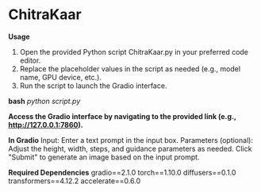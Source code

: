 # ChitraKaar
**Usage**
1. Open the provided Python script ChitraKaar.py in your preferred code editor.
2. Replace the placeholder values in the script as needed (e.g., model name, GPU device, etc.).
3. Run the script to launch the Gradio interface.
   
**bash**
_python script.py_

**Access the Gradio interface by navigating to the provided link (e.g., http://127.0.0.1:7860).**

**In Gradio**
Input: Enter a text prompt in the input box.
Parameters (optional): Adjust the height, width, steps, and guidance parameters as needed.
Click "Submit" to generate an image based on the input prompt.

**Required Dependencies**
gradio==2.1.0
torch==1.10.0
diffusers==0.1.0
transformers==4.12.2
accelerate==0.6.0
